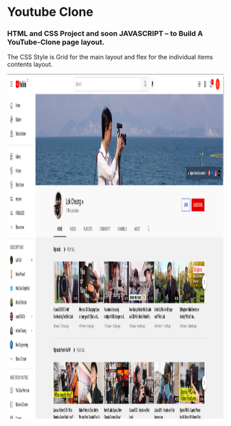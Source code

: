 # Youtube Clone

### HTML and CSS Project and soon JAVASCRIPT – to Build A YouTube-Clone page layout.

The CSS Style is Grid for the main layout and flex for the individual items contents layout.

<img src="./images/youtube-channel.png"  width="1838" height="800"/>



